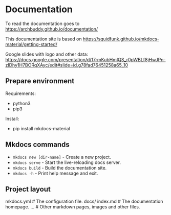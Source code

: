 # Documentation

To read the documentation goes to <https://archbuddy.github.io/documentation/>

This documentation site is based on <https://squidfunk.github.io/mkdocs-material/getting-started/>

Google slides with logo and other data: <https://docs.google.com/presentation/d/17rmKubHmIQS_r0pWBLf8jHwJPn-zIDhy1H7BORqXAyc/edit#slide=id.g78fad76451258a65_10>

## Prepare environment
Requirements:
- python3
- pip3

Install:
- pip install mkdocs-material

## Mkdocs commands

* `mkdocs new [dir-name]` - Create a new project.
* `mkdocs serve` - Start the live-reloading docs server.
* `mkdocs build` - Build the documentation site.
* `mkdocs -h` - Print help message and exit.

## Project layout

mkdocs.yml    # The configuration file.
docs/
    index.md  # The documentation homepage.
    ...       # Other markdown pages, images and other files.
